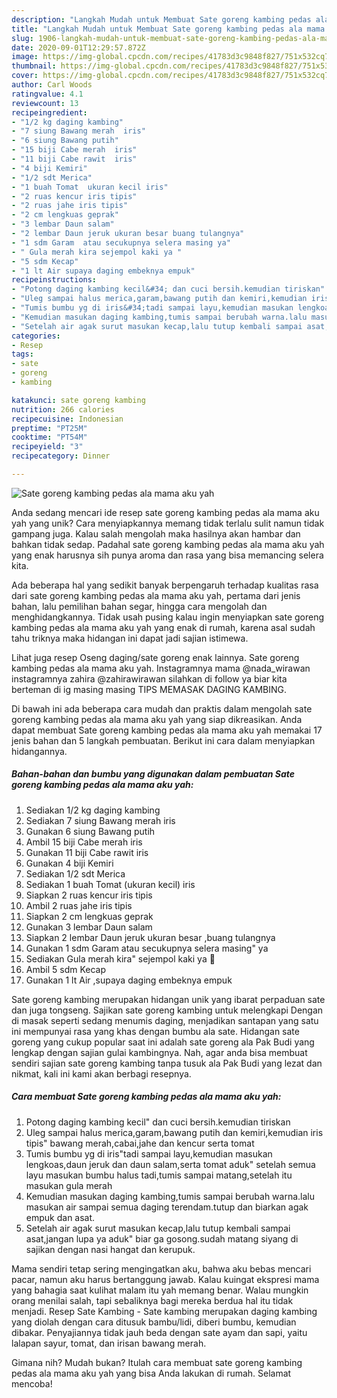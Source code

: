 ```yaml
---
description: "Langkah Mudah untuk Membuat Sate goreng kambing pedas ala mama aku yah yang Menggugah Selera"
title: "Langkah Mudah untuk Membuat Sate goreng kambing pedas ala mama aku yah yang Menggugah Selera"
slug: 1906-langkah-mudah-untuk-membuat-sate-goreng-kambing-pedas-ala-mama-aku-yah-yang-menggugah-selera
date: 2020-09-01T12:29:57.872Z
image: https://img-global.cpcdn.com/recipes/41783d3c9848f827/751x532cq70/sate-goreng-kambing-pedas-ala-mama-aku-yah-foto-resep-utama.jpg
thumbnail: https://img-global.cpcdn.com/recipes/41783d3c9848f827/751x532cq70/sate-goreng-kambing-pedas-ala-mama-aku-yah-foto-resep-utama.jpg
cover: https://img-global.cpcdn.com/recipes/41783d3c9848f827/751x532cq70/sate-goreng-kambing-pedas-ala-mama-aku-yah-foto-resep-utama.jpg
author: Carl Woods
ratingvalue: 4.1
reviewcount: 13
recipeingredient:
- "1/2 kg daging kambing"
- "7 siung Bawang merah  iris"
- "6 siung Bawang putih"
- "15 biji Cabe merah  iris"
- "11 biji Cabe rawit  iris"
- "4 biji Kemiri"
- "1/2 sdt Merica"
- "1 buah Tomat  ukuran kecil iris"
- "2 ruas kencur iris tipis"
- "2 ruas jahe iris tipis"
- "2 cm lengkuas geprak"
- "3 lembar Daun salam"
- "2 lembar Daun jeruk ukuran besar buang tulangnya"
- "1 sdm Garam  atau secukupnya selera masing ya"
- " Gula merah kira sejempol kaki ya "
- "5 sdm Kecap"
- "1 lt Air supaya daging embeknya empuk"
recipeinstructions:
- "Potong daging kambing kecil&#34; dan cuci bersih.kemudian tiriskan"
- "Uleg sampai halus merica,garam,bawang putih dan kemiri,kemudian iris tipis&#34; bawang merah,cabai,jahe dan kencur serta tomat"
- "Tumis bumbu yg di iris&#34;tadi sampai layu,kemudian masukan lengkoas,daun jeruk dan daun salam,serta tomat aduk&#34; setelah semua layu masukan bumbu halus tadi,tumis sampai matang,setelah itu masukan gula merah"
- "Kemudian masukan daging kambing,tumis sampai berubah warna.lalu masukan air sampai semua daging terendam.tutup dan biarkan agak empuk dan asat."
- "Setelah air agak surut masukan kecap,lalu tutup kembali sampai asat,jangan lupa ya aduk&#34; biar ga gosong.sudah matang siyang di sajikan dengan nasi hangat dan kerupuk."
categories:
- Resep
tags:
- sate
- goreng
- kambing

katakunci: sate goreng kambing 
nutrition: 266 calories
recipecuisine: Indonesian
preptime: "PT25M"
cooktime: "PT54M"
recipeyield: "3"
recipecategory: Dinner

---
```



![Sate goreng kambing pedas ala mama aku yah](https://img-global.cpcdn.com/recipes/41783d3c9848f827/751x532cq70/sate-goreng-kambing-pedas-ala-mama-aku-yah-foto-resep-utama.jpg)

Anda sedang mencari ide resep sate goreng kambing pedas ala mama aku yah yang unik? Cara menyiapkannya memang tidak terlalu sulit namun tidak gampang juga. Kalau salah mengolah maka hasilnya akan hambar dan bahkan tidak sedap. Padahal sate goreng kambing pedas ala mama aku yah yang enak harusnya sih punya aroma dan rasa yang bisa memancing selera kita.

Ada beberapa hal yang sedikit banyak berpengaruh terhadap kualitas rasa dari sate goreng kambing pedas ala mama aku yah, pertama dari jenis bahan, lalu pemilihan bahan segar, hingga cara mengolah dan menghidangkannya. Tidak usah pusing kalau ingin menyiapkan sate goreng kambing pedas ala mama aku yah yang enak di rumah, karena asal sudah tahu triknya maka hidangan ini dapat jadi sajian istimewa.

Lihat juga resep Oseng daging/sate goreng enak lainnya. Sate goreng kambing pedas ala mama aku yah. Instagramnya mama @nada_wirawan instagramnya zahira @zahirawirawan silahkan di follow ya biar kita berteman di ig masing masing TIPS MEMASAK DAGING KAMBING.


Di bawah ini ada beberapa cara mudah dan praktis dalam mengolah sate goreng kambing pedas ala mama aku yah yang siap dikreasikan. Anda dapat membuat Sate goreng kambing pedas ala mama aku yah memakai 17 jenis bahan dan 5 langkah pembuatan. Berikut ini cara dalam menyiapkan hidangannya.

<!--inarticleads1-->

##### Bahan-bahan dan bumbu yang digunakan dalam pembuatan Sate goreng kambing pedas ala mama aku yah:

1. Sediakan 1/2 kg daging kambing
1. Sediakan 7 siung Bawang merah  iris
1. Gunakan 6 siung Bawang putih
1. Ambil 15 biji Cabe merah  iris
1. Gunakan 11 biji Cabe rawit  iris
1. Gunakan 4 biji Kemiri
1. Sediakan 1/2 sdt Merica
1. Sediakan 1 buah Tomat  (ukuran kecil) iris
1. Siapkan 2 ruas kencur iris tipis
1. Ambil 2 ruas jahe iris tipis
1. Siapkan 2 cm lengkuas geprak
1. Gunakan 3 lembar Daun salam
1. Siapkan 2 lembar Daun jeruk ukuran besar ,buang tulangnya
1. Gunakan 1 sdm Garam  atau secukupnya selera masing&#34; ya
1. Sediakan  Gula merah kira&#34; sejempol kaki ya 🤭
1. Ambil 5 sdm Kecap
1. Gunakan 1 lt Air ,supaya daging embeknya empuk


Sate goreng kambing merupakan hidangan unik yang ibarat perpaduan sate dan juga tongseng. Sajikan sate goreng kambing untuk melengkapi Dengan di masak seperti sedang menumis daging, menjadikan santapan yang satu ini mempunyai rasa yang khas dengan bumbu ala sate. Hidangan sate goreng yang cukup popular saat ini adalah sate goreng ala Pak Budi yang lengkap dengan sajian gulai kambingnya. Nah, agar anda bisa membuat sendiri sajian sate goreng kambing tanpa tusuk ala Pak Budi yang lezat dan nikmat, kali ini kami akan berbagi resepnya. 

<!--inarticleads2-->

##### Cara membuat Sate goreng kambing pedas ala mama aku yah:

1. Potong daging kambing kecil&#34; dan cuci bersih.kemudian tiriskan
1. Uleg sampai halus merica,garam,bawang putih dan kemiri,kemudian iris tipis&#34; bawang merah,cabai,jahe dan kencur serta tomat
1. Tumis bumbu yg di iris&#34;tadi sampai layu,kemudian masukan lengkoas,daun jeruk dan daun salam,serta tomat aduk&#34; setelah semua layu masukan bumbu halus tadi,tumis sampai matang,setelah itu masukan gula merah
1. Kemudian masukan daging kambing,tumis sampai berubah warna.lalu masukan air sampai semua daging terendam.tutup dan biarkan agak empuk dan asat.
1. Setelah air agak surut masukan kecap,lalu tutup kembali sampai asat,jangan lupa ya aduk&#34; biar ga gosong.sudah matang siyang di sajikan dengan nasi hangat dan kerupuk.


Mama sendiri tetap sering mengingatkan aku, bahwa aku bebas mencari pacar, namun aku harus bertanggung jawab. Kalau kuingat ekspresi mama yang bahagia saat kulihat malam itu yah memang benar. Walau mungkin orang menilai salah, tapi sebaliknya bagi mereka berdua hal itu tidak menjadi. Resep Sate Kambing - Sate kambing merupakan daging kambing yang diolah dengan cara ditusuk bambu/lidi, diberi bumbu, kemudian dibakar. Penyajiannya tidak jauh beda dengan sate ayam dan sapi, yaitu lalapan sayur, tomat, dan irisan bawang merah. 

Gimana nih? Mudah bukan? Itulah cara membuat sate goreng kambing pedas ala mama aku yah yang bisa Anda lakukan di rumah. Selamat mencoba!

